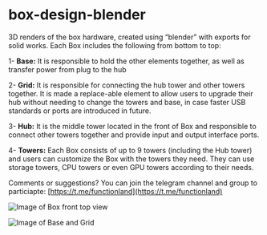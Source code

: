 # box-design-blender
3D renders of the box hardware, created using “blender” with exports for solid works.
Each Box includes the following from bottom to top:

1- **Base:** It is responsible to hold the other elements together, as well as transfer power from plug to the hub

2- **Grid:** It is responsible for connecting the hub tower and other towers together. It is made a replace-able element to allow users to upgrade their hub without needing to change the towers and base, in case faster USB standards or ports are introduced in future.

3- **Hub:** It is the middle tower located in the front of Box and responsible to connect other towers together and provide input and output interface ports.

4- **Towers:** Each Box consists of up to 9 towers (including the Hub tower) and users can customize the Box with the towers they need. They can use storage towers, CPU towers or even GPU towers according to their needs.

Comments or suggestions? You can join the telegram channel and group to particiapte:
[https://t.me/functionland](https://t.me/functionland)


![Image of Box front top view](https://github.com/functionland/box-design-blender/blob/5cdc054e43bfcf3970a3cc172698bf6ae6161d69/1.png)

![Image of Base and Grid](https://github.com/functionland/box-design-blender/blob/4c93d45b4231de72f757a651419b08b156faae03/3.png)
